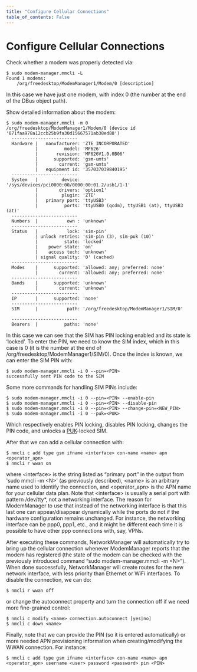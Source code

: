 ```yaml
---
title: "Configure Cellular Connections"
table_of_contents: False
---
```


# Configure Cellular Connections

Check whether a modem was properly detected via:

```
$ sudo modem-manager.mmcli -L
Found 1 modems:
	/org/freedesktop/ModemManager1/Modem/0 [description]
```

In this case we have just one modem, with index 0 (the number at the end of the DBus object path).

Show detailed information about the modem:

```
$ sudo modem-manager.mmcli -m 0
/org/freedesktop/ModemManager1/Modem/0 (device id '871faa978a12ccb25b9fa30d15667571ab38ed88')
  -------------------------
  Hardware |   manufacturer: 'ZTE INCORPORATED'
           |          model: 'MF626'
           |       revision: 'MF626V1.0.0B06'
           |      supported: 'gsm-umts'
           |        current: 'gsm-umts'
           |   equipment id: '357037039840195'
  -------------------------
  System   |         device: '/sys/devices/pci0000:00/0000:00:01.2/usb1/1-1'
           |        drivers: 'option1'
           |         plugin: 'ZTE'
           |   primary port: 'ttyUSB3'
           |          ports: 'ttyUSB0 (qcdm), ttyUSB1 (at), ttyUSB3 (at)'
  -------------------------
  Numbers  |           own : 'unknown'
  -------------------------
  Status   |           lock: 'sim-pin'
           | unlock retries: 'sim-pin (3), sim-puk (10)'
           |          state: 'locked'
           |    power state: 'on'
           |    access tech: 'unknown'
           | signal quality: '0' (cached)
  -------------------------
  Modes    |      supported: 'allowed: any; preferred: none'
           |        current: 'allowed: any; preferred: none'
  -------------------------
  Bands    |      supported: 'unknown'
           |        current: 'unknown'
  -------------------------
  IP       |      supported: 'none'
  -------------------------
  SIM      |           path: '/org/freedesktop/ModemManager1/SIM/0'

  -------------------------
  Bearers  |          paths: 'none'
```

In this case we can see that the SIM has PIN locking enabled and its state is
‘locked’. To enter the PIN, we need to know the SIM index, which in this
case is 0 (it is the number at the end of /org/freedesktop/ModemManager1/SIM/0).
Once the index is known, we can enter the SIM PIN with:

```
$ sudo modem-manager.mmcli -i 0 --pin=<PIN>
successfully sent PIN code to the SIM
```

Some more commands for handling SIM PINs include:

```
$ sudo modem-manager.mmcli -i 0 --pin=<PIN> --enable-pin
$ sudo modem-manager.mmcli -i 0 --pin=<PIN> --disable-pin
$ sudo modem-manager.mmcli -i 0 --pin=<PIN> --change-pin=<NEW_PIN>
$ sudo modem-manager.mmcli -i 0 --puk=<PUK>
```

Which respectively enables PIN locking, disables PIN locking, changes the PIN code,
and unlocks a [PUK](https://en.wikipedia.org/wiki/Personal_unblocking_code)-locked SIM.

After that we can add a cellular connection with:

```
$ nmcli c add type gsm ifname <interface> con-name <name> apn <operator_apn>
$ nmcli r wwan on
```

where &lt;interface&gt; is the string listed as “primary port” in the output from 'sudo mmcli -m &lt;N&gt;'
(as previously described),
&lt;name&gt; is an arbitrary name used to identify the connection, and &lt;operator_apn&gt; is
the APN name for your cellular data plan.  Note that &lt;interface&gt; is usually a serial
port with pattern /dev/tty*, not a networking interface. The reason for ModemManager
to use that instead of the networking interface is that this last one can appear/disappear
dynamically while the ports do not if the hardware configuration remains unchanged.
For instance, the networking interface can be ppp0, ppp1, etc., and it might be
different each time it is possible to have other ppp connections with, say, VPNs.

After executing these commands, NetworkManager will automatically try to bring up
the cellular connection whenever ModemManager reports that the modem has
registered (the state of the modem can be checked with the previously introduced
command “sudo modem-manager.mmcli -m &lt;N&gt;”). When done successfully, NetworkManager
will create routes for the new network interface, with less priority than
Ethernet or WiFi interfaces. To disable the connection, we can do:

```
$ nmcli r wwan off
```

or change the autoconnect property and turn the connection off if we need more
fine-grained control:

```
$ nmcli c modify <name> connection.autoconnect [yes|no]
$ nmcli c down <name>
```

Finally, note that we can provide the PIN (so it is entered automatically) or more
needed APN provisioning information when creating/modifying the WWAN connection.
For instance:

```
$ nmcli c add type gsm ifname <interface> con-name <name> apn <operator_apn> username <user> password <password> pin <PIN>
```
